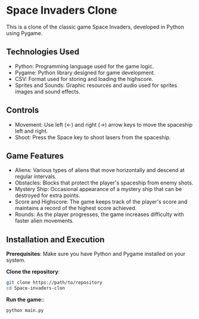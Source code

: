 # Space Invaders Clone
This is a clone of the classic game Space Invaders, developed in Python using Pygame.

## Technologies Used
<ul>
<li>Python: Programming language used for the game logic.</li>
<li>Pygame: Python library designed for game development.</li>
<li>CSV: Format used for storing and loading the highscore.</li>
<li>Sprites and Sounds: Graphic resources and audio used for sprites images and sound effects.</li>
</ul>

## Controls
<ul><li>Movement: Use left (←) and right (→) arrow keys to move the spaceship left and right.</li>
<li>Shoot: Press the Space key to shoot lasers from the spaceship.</li>
</ul>

## Game Features
<ul><li>Aliens: Various types of aliens that move horizontally and descend at regular intervals.</li>
<li>Obstacles: Blocks that protect the player's spaceship from enemy shots.</li>
<li>Mystery Ship: Occasional appearance of a mystery ship that can be destroyed for extra points.</li>
<li>Score and Highscore: The game keeps track of the player's score and maintains a record of the highest score achieved.</li>
<li>Rounds: As the player progresses, the game increases difficulty with faster alien movements.</li></ul>

## Installation and Execution

**Prerequisites**: Make sure you have Python and Pygame installed on your system.

**Clone the repository**:
   ```bash
   git clone https://path/to/repository
   cd Space-invaders-clon
   ```
**Run the game:**:
```bash
python main.py
```
